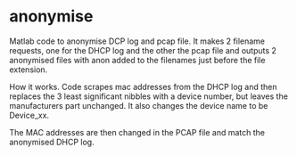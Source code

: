 # anonymise
Matlab code to anonymise DCP log and pcap file. It makes 2 filename requests, one for the DHCP log and the other the pcap file 
and outputs 2 anonymised files with anon added to the filenames just before the file extension.

How it works.
Code scrapes mac addresses from the DHCP log and then replaces the 3 least significant nibbles with a device number,
but leaves the manufacturers part unchanged. It also changes the device name to be Device_xx.

The MAC addresses are then changed in the PCAP file and match the anonymised DHCP log.
